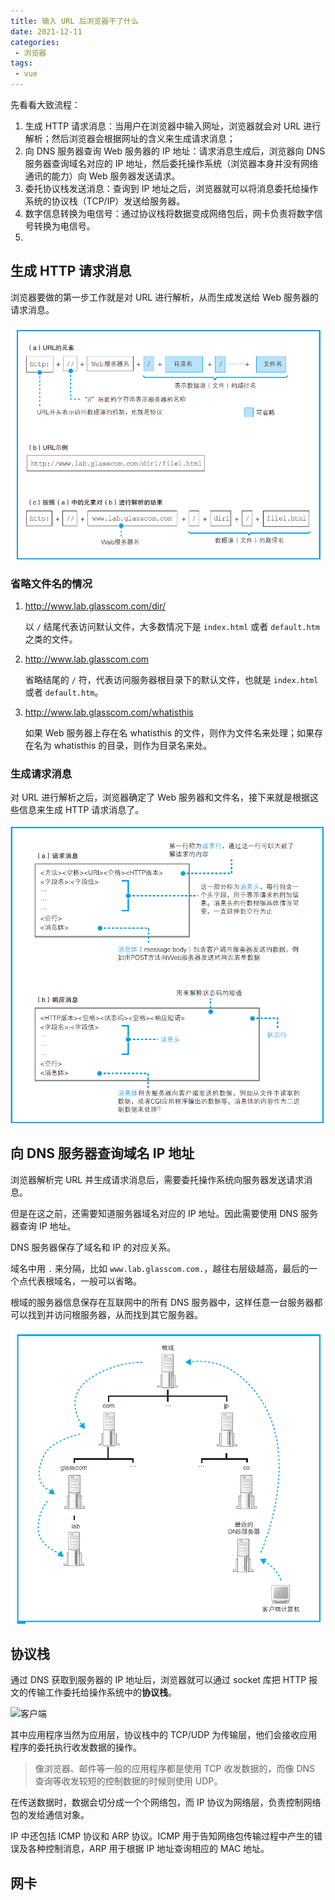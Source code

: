 ```yaml
---
title: 输入 URL 后浏览器干了什么
date: 2021-12-11
categories:
 - 浏览器
tags:
 - vue
---
```


先看看大致流程：

1. 生成 HTTP 请求消息：当用户在浏览器中输入网址，浏览器就会对 URL 进行解析；然后浏览器会根据网址的含义来生成请求消息；
2. 向 DNS 服务器查询 Web 服务器的 IP 地址：请求消息生成后，浏览器向 DNS 服务器查询域名对应的 IP 地址，然后委托操作系统（浏览器本身并没有网络通讯的能力）向 Web 服务器发送请求。
3. 委托协议栈发送消息：查询到 IP 地址之后，浏览器就可以将消息委托给操作系统的协议栈（TCP/IP）发送给服务器。
4. 数字信息转换为电信号：通过协议栈将数据变成网络包后，网卡负责将数字信号转换为电信号。
5. 

## 生成 HTTP 请求消息

浏览器要做的第一步工作就是对 URL 进行解析，从而生成发送给 Web 服务器的请求消息。

<img src="./img/0001/parse-url.png" alt="Web浏览器解析URL" style="zoom:60%;" />

### 省略文件名的情况

1. http://www.lab.glasscom.com/dir/

   以 `/` 结尾代表访问默认文件，大多数情况下是 `index.html` 或者 `default.htm` 之类的文件。

2. http://www.lab.glasscom.com

   省略结尾的 `/` 符，代表访问服务器根目录下的默认文件，也就是 `index.html` 或者 `default.htm`。

3. http://www.lab.glasscom.com/whatisthis

   如果 Web 服务器上存在名 whatisthis 的文件，则作为文件名来处理；如果存在名为 whatisthis 的目录，则作为目录名来处。
### 生成请求消息

对 URL 进行解析之后，浏览器确定了 Web 服务器和文件名，接下来就是根据这些信息来生成 HTTP 请求消息了。

<img src="./img/0001/message.png" alt="消息格式" style="zoom:60%;" />

## 向 DNS 服务器查询域名 IP 地址

浏览器解析完 URL 并生成请求消息后，需要委托操作系统向服务器发送请求消息。

但是在这之前，还需要知道服务器域名对应的 IP 地址。因此需要使用 DNS 服务器查询 IP 地址。

DNS 服务器保存了域名和 IP 的对应关系。

域名中用 `.` 来分隔，比如 `www.lab.glasscom.com.`，越往右层级越高，最后的一个点代表根域名，一般可以省略。

根域的服务器信息保存在互联网中的所有 DNS 服务器中，这样任意一台服务器都可以找到并访问根服务器，从而找到其它服务器。

![DNS](./img/0001/DNS.png)

## 协议栈

通过 DNS 获取到服务器的 IP 地址后，浏览器就可以通过 socket 库把 HTTP 报文的传输工作委托给操作系统中的**协议栈**。

![客户端](img/0001/TCP-IP.png)

其中应用程序当然为应用层，协议栈中的 TCP/UDP 为传输层，他们会接收应用程序的委托执行收发数据的操作。

> 像浏览器、邮件等一般的应用程序都是使用 TCP 收发数据的，而像 DNS 查询等收发较短的控制数据的时候则使用 UDP。

在传送数据时，数据会切分成一个个网络包，而 IP 协议为网络层，负责控制网络包的发给通信对象。

IP 中还包括 ICMP 协议和 ARP 协议。ICMP 用于告知网络包传输过程中产生的错误及各种控制消息，ARP 用于根据 IP 地址查询相应的 MAC 地址。

## 网卡

